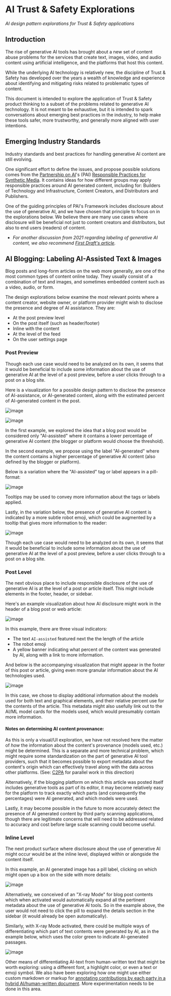 # AI Trust & Safety Explorations

*AI design pattern explorations for Trust &amp; Safety applications*

## Introduction

The rise of generative AI tools has brought about a new set of content abuse problems for the services that create text, images, video, and audio content using artificial intelligence, and the platforms that host this content. 

While the underlying AI technology is relatively new, the discipline of Trust & Safety has developed over the years a wealth of knowledge and experience about identifying and mitigating risks related to problematic types of content. 

This document is intended to explore the application of Trust & Safety product thinking to a subset of the problems related to generative AI technology. It is not meant to be exhaustive, but it is intended to spark conversations about emerging best practices in the industry, to help make these tools safer, more trustworthy, and generally more aligned with user intentions.

## Emerging Industry Standards

Industry standards and best practices for handling generative AI content are still evolving. 

One significant effort to define the issues, and propose possible solutions comes from the [Partnership on AI](https://partnershiponai.org/)'s (PAI) [Responsible Practices for Synthetic Media](https://syntheticmedia.partnershiponai.org/#read_the_framework). It contains ideas for how different groups may apply responsible practices around AI generated content, including for: Builders of Technology and Infrastructure, Content Creators, and Distributors and Publishers.

One of the guiding principles of PAI's Framework includes disclosure about the use of generative AI, and we have chosen that principle to focus on in the explorations below. We believe there are many use cases where disclosure will be beneficial not just to content creators and distributors, but also to end users (readers) of content. 

- *For another discussion from 2021 regarding labeling of generative AI content, we also recommend [First Draft's article](https://firstdraftnews.org/long-form-article/from-deepfakes-to-tiktok-filters-how-do-you-label-ai-content/).*

## AI Blogging: Labeling AI-Assisted Text & Images

Blog posts and long-form articles on the web more generally, are one of the most common types of content online today. They usually consist of a combination of text and images, and sometimes embedded content such as a video, audio, or form. 

The design explorations below examine the most relevant points where a content creator, website owner, or platform provider might wish to disclose the presence and degree of AI assistance. They are:

- At the post preview level
- On the post itself (such as header/footer)
- Inline with the content 
- At the level of the feed
- On the user settings page

### Post Preview

Though each use case would need to be analyzed on its own, it seems that it would be beneficial to include some information about the use of generative AI at the level of a post preview, before a user clicks through to a post on a blog site. 

Here is a visualization for a possible design pattern to disclose the presence of AI-assistance, or AI-generated content, along with the estimated percent of AI-generated content in the post. 

![image](https://user-images.githubusercontent.com/72826716/222199496-2c615d54-8e5d-4a68-9cdb-fa5d4f12a6b0.png)

![image](https://user-images.githubusercontent.com/72826716/222199188-c5bc697e-08af-4acf-9b36-afe6e658f50e.png)

In the first example, we explored the idea that a blog post would be considered only "AI-assisted" where it contains a lower percentage of generative AI content (the blogger or platform would choose the threshold). 

In the second example, we propose using the label "AI-generated" where the content contains a higher percentage of generative AI content (also defined by the blogger or platform). 

Below is a variation where the "AI-assisted" tag or label appears in a pill-format:

![image](https://user-images.githubusercontent.com/72826716/222200223-41b16ba6-6ec1-4e25-84e0-823cbc875c87.png)

Tooltips may be used to convey more information about the tags or labels applied. 

Lastly, in the variation below, the presence of generative AI content is indicated by a more subtle robot emoji, which could be augmented by a tooltip that gives more information to the reader:

![image](https://user-images.githubusercontent.com/72826716/222200298-93ee546c-b74f-4e55-b510-afae8a3a0cad.png)

Though each use case would need to be analyzed on its own, it seems that it would be beneficial to include some information about the use of generative AI at the level of a post preview, before a user clicks through to a post on a blog site. 

### Post Level

The next obvious place to include responsible disclosure of the use of generative AI is at the level of a post or article itself. This might include elements in the footer, header, or sidebar. 

Here's an example visualization about how AI disclosure might work in the header of a blog post or web article:

![image](https://user-images.githubusercontent.com/72826716/222202749-fff97732-2eca-4630-b78a-c2cd2f7b261b.png)

In this example, there are three visual indicators:

* The text `AI-assisted` featured next the the length of the article
* The robot emoji
* A yellow banner indicating what percent of the content was generated by AI, along with a link to more information. 

And below is the accompanying visualization that might appear in the footer of this post or article, giving even more granular information about the AI technologies used. 

![image](https://user-images.githubusercontent.com/72826716/222203362-edb46088-4d8a-49ea-a0bb-9875351062c4.png)

In this case, we chose to display additional information about the models used for both text and graphical elements, and their relative percent use for the contents of the article. This metadata might also usefully link out to the AI/ML model cards for the models used, which would presumably contain more information. 

#### Notes on determining AI content provenance: 

As this is only a visual/UI exploration, we have not resolved here the matter of *how* the information about the content's provenance (models used, etc.) might be determined. This is a separate and more technical problem, which might require some standardization on the part of generative AI tool providers, such that it becomes possible to export metadata about the content's origin which can effectively travel along with the data across other platforms. (See: [C2PA](https://en.wikipedia.org/wiki/C2PA) for parallel work in this direction)

Alternatively, if the blogging platform on which this article was posted itself includes generative tools as part of its editor, it may become relatively easy for the platform to track exactly which parts (and consequently the percentages) were AI generated, and which models were used. 

Lastly, it may become possible in the future to more accurately detect the presence of AI generated content by third party scanning applications, though there are legitimate concerns that will need to be addressed related to accuracy and cost before large scale scanning could become useful. 

### Inline Level

The next product surface where disclosure about the use of generative AI might occur would be at the inline level, displayed within or alongside the content itself. 

In this example, an AI generated image has a pill label, clicking on which might open up a box on the side with more details:

![image](https://user-images.githubusercontent.com/72826716/222207835-32c3486c-4e08-4c67-a9f9-92695612c18b.png)

Alternatively, we conceived of an "X-ray Mode" for blog post contents which when activated would automatically expand all the pertinent metadata about the use of generative AI tools. So in the example above, the user would not need to click the pill to expand the details section in the sidebar (it would already be open automatically).

Similarly, with X-ray Mode activated, there could be multiple ways of differentiating which part of text contents were generated by AI, as in the example below, which uses the color green to indicate AI-generated passages.

![image](https://user-images.githubusercontent.com/72826716/222208348-f624be7a-9195-4c30-97e8-fc25408b780d.png)

Other means of differentiating AI-text from human-written text that might be worth exploring: using a different font, a highlight color, or even a text or emoji symbol. We also have been exploring how one might use either custom markdown or markup for [annotating contributions by each party in a hybrid AI/human-written document](https://github.com/lost-books/AIMark-AI-attribution/). More experimentation needs to be done in this area.
